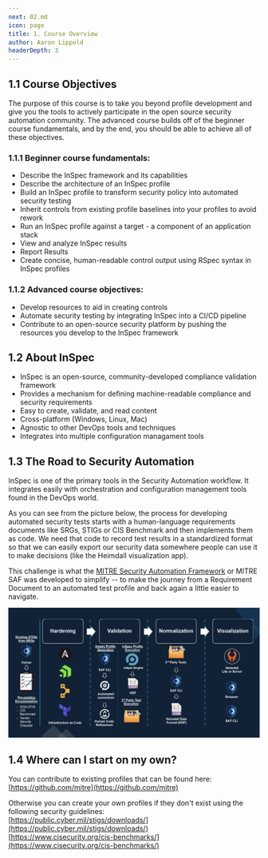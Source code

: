 ```yaml
---
next: 02.md
icon: page
title: 1. Course Overview
author: Aaron Lippold
headerDepth: 3
---
```


## 1.1 Course Objectives
The purpose of this course is to take you beyond profile development and give you the tools to actively participate in the open source security automation community. The advanced course builds off of the beginner course fundamentals, and by the end, you should be able to achieve all of these objectives.

### 1.1.1 Beginner course fundamentals:
-	Describe the InSpec framework and its capabilities
-	Describe the architecture of an InSpec profile
-	Build an InSpec profile to transform security policy into automated security testing
-	Inherit controls from existing profile baselines into your profiles to avoid rework
-	Run an InSpec profile against a target - a component of an application stack
-	View and analyze InSpec results
-	Report Results
-	Create concise, human-readable control output using RSpec syntax in InSpec profiles

### 1.1.2 Advanced course objectives:
-   Develop resources to aid in creating controls
-	Automate security testing by integrating InSpec into a CI/CD pipeline
-	Contribute to an open-source security platform by pushing the resources you develop to the InSpec framework

## 1.2 About InSpec
- InSpec is an open-source, community-developed  compliance validation framework
- Provides a mechanism for defining machine-readable compliance and security requirements
- Easy to create, validate, and read content
- Cross-platform (Windows, Linux, Mac)
- Agnostic to other DevOps tools and techniques
- Integrates into multiple configuration managament tools

## 1.3 The Road to Security Automation

InSpec is one of the primary tools in the Security Automation workflow. It integrates easily with orchestration and configuration management tools found in the DevOps world.

As you can see from the picture below, the process for developing automated security tests starts with a human-language requirements documents like SRGs, STIGs or CIS Benchmark and then implements them as code. We need that code to record test results in a standardized format so that we can easily export our security data somewhere people can use it to make decisions (like the Heimdall visualization app).

This challenge is what the [MITRE Security Automation Framework](https://saf.mitre.org) or MITRE SAF was developed to simplify -- to make the journey from a Requirement Document to an automated test profile and back again a little easier to navigate.

![Alt text](../assets/img/saf-lifecycle.png)

<!-- ## About Security Automation

Orchestration, Configuration Management, Validation to Deployment
InSpec operates with most orchestration and CM tools found in the DevOps pipeline implementations

![Alt text](../assets/img/InSpec_Orchestration.png) -->

## 1.4 Where can I start on my own?
You can contribute to existing profiles that can be found here:  
[https://github.com/mitre](https://github.com/mitre)  

Otherwise you can create your own profiles if they don't exist using the following security guidelines:  
[https://public.cyber.mil/stigs/downloads/](https://public.cyber.mil/stigs/downloads/)  
[https://www.cisecurity.org/cis-benchmarks/](https://www.cisecurity.org/cis-benchmarks/)  
